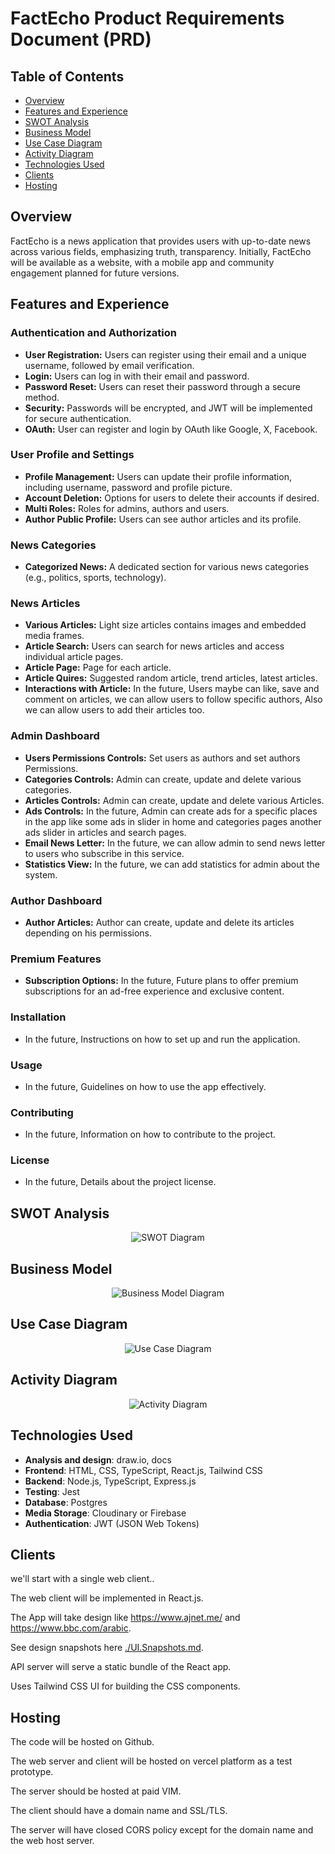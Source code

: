 # FactEcho Product Requirements Document (PRD)

## **Table of Contents**
- [Overview](#overview)
- [Features and Experience](#features-and-experience)
- [SWOT Analysis](#swot-analysis)
- [Business Model](#business-model)
- [Use Case Diagram](#use-case-diagram)
- [Activity Diagram](#activity-diagram)
- [Technologies Used](#technologies-used)
- [Clients](#clients)
- [Hosting](#hosting)

## **Overview**
FactEcho is a news application that provides users with up-to-date news across various fields, emphasizing truth, transparency. Initially, FactEcho will be available as a website, with a mobile app and community engagement planned for future versions.

## **Features and Experience**

### Authentication and Authorization
  - **User Registration:** Users can register using their email and a unique username, followed by email verification.
  - **Login:** Users can log in with their email and password.
  - **Password Reset:** Users can reset their password through a secure method.
  - **Security:** Passwords will be encrypted, and JWT will be implemented for secure authentication.
  - **OAuth:** User can register and login by OAuth like Google, X, Facebook.

### User Profile and Settings
  - **Profile Management:** Users can update their profile information, including username, password and profile picture.
  - **Account Deletion:** Options for users to delete their accounts if desired.
  - **Multi Roles:** Roles for admins, authors and users.
  - **Author Public Profile:** Users can see author articles and its profile.

### News Categories
  - **Categorized News:** A dedicated section for various news categories (e.g., politics, sports, technology).

### News Articles
  - **Various Articles:** Light size articles contains images and embedded media frames.
  - **Article Search:** Users can search for news articles and access individual article pages.
  - **Article Page:** Page for each article.
  - **Article Quires:** Suggested random article, trend articles, latest articles.
  - **Interactions with Article:** In the future, Users maybe can like, save and comment on articles, we can allow users to follow specific authors, Also we can allow users to add their articles too.

### Admin Dashboard
  - **Users Permissions Controls:** Set users as authors and set authors Permissions.
  - **Categories Controls:** Admin can create, update and delete various categories.
  - **Articles Controls:** Admin can create, update and delete various Articles.
  - **Ads Controls:** In the future, Admin can create ads for a specific places in the app like some ads in slider in home and categories pages another ads slider in articles and search pages.
  - **Email News Letter:** In the future, we can allow admin to send news letter to users who subscribe in this service.
  - **Statistics View:** In the future, we can add statistics for admin about the system.

### Author Dashboard
  - **Author Articles:** Author can create, update and delete its articles depending on his permissions.

### Premium Features
  - **Subscription Options:** In the future, Future plans to offer premium subscriptions for an ad-free experience and exclusive content.

### Installation
  - In the future, Instructions on how to set up and run the application.

### Usage
  - In the future, Guidelines on how to use the app effectively.

### Contributing
  - In the future, Information on how to contribute to the project.

### License
  - In the future, Details about the project license.

## **SWOT Analysis**

<section align="center">
  <img src="./diagrams/SWOT_Diagram.png" alt="SWOT Diagram">
</section>

## **Business Model**

<section align="center">
  <img src="./diagrams/Business_Model_Diagram.png" alt="Business Model Diagram">
</section>

## **Use Case Diagram**

<section align="center">
  <img src="./diagrams/Use_Case_Diagram.png" alt="Use Case Diagram">
</section>

## **Activity Diagram**

<section align="center">
  <img src="./diagrams/Activity_Diagram.png" alt="Activity Diagram">
</section>

## **Technologies Used**

- **Analysis and design**: draw.io, docs
- **Frontend**: HTML, CSS, TypeScript, React.js, Tailwind CSS
- **Backend**: Node.js, TypeScript, Express.js
- **Testing**: Jest
- **Database**: Postgres
- **Media Storage**: Cloudinary or Firebase
- **Authentication**: JWT (JSON Web Tokens)

## **Clients**

we'll start with a single web client..

The web client will be implemented in React.js.

The App will take design like https://www.ajnet.me/ and https://www.bbc.com/arabic.

See design snapshots here [./UI.Snapshots.md](./UI.Snapshots.md).

API server will serve a static bundle of the React app.

Uses Tailwind CSS UI for building the CSS components.

## **Hosting**

The code will be hosted on Github.

The web server and client will be hosted on vercel platform as a test prototype.

The server should be hosted at paid VIM.

The client should have a domain name and SSL/TLS.

The server will have closed CORS policy except for the domain name and the web host server.
